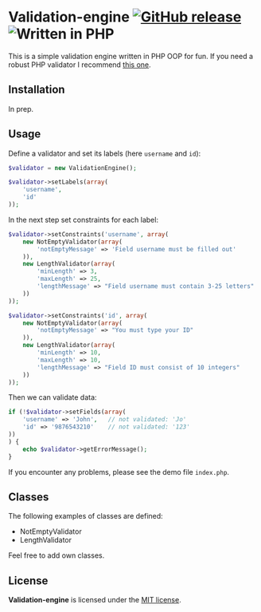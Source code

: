 # Validation-engine [![GitHub release](http://www.astro.uni.wroc.pl/ludzie/brus/img/github/ver20170613.svg "download")](https://github.com/pbrus/validation-engine/) ![Written in PHP](http://www.astro.uni.wroc.pl/ludzie/brus/img/github/php.svg "language")

This is a simple validation engine written in PHP OOP for fun. If you need a robust PHP validator I recommend [this one](https://github.com/Respect/Validation).

## Installation

In prep.

## Usage

Define a validator and set its labels (here `username` and `id`):
```php
$validator = new ValidationEngine();

$validator->setLabels(array(
    'username',
    'id'
));
```
In the next step set constraints for each label:
```php
$validator->setConstraints('username', array(
    new NotEmptyValidator(array(
        'notEmptyMessage' => 'Field username must be filled out'
    )),
    new LengthValidator(array(
        'minLength' => 3,
        'maxLength' => 25,
        'lengthMessage' => "Field username must contain 3-25 letters"
    ))
));

$validator->setConstraints('id', array(
    new NotEmptyValidator(array(
        'notEmptyMessage' => "You must type your ID"
    )),
    new LengthValidator(array(
        'minLength' => 10,
        'maxLength' => 10,
        'lengthMessage' => "Field ID must consist of 10 integers"
    ))
));
```
Then we can validate data:
```php
if (!$validator->setFields(array(
    'username' => 'John',   // not validated: 'Jo'
    'id' => '9876543210'    // not validated: '123'
))
) {
    echo $validator->getErrorMessage();
}
```

If you encounter any problems, please see the demo file `index.php`.

## Classes

The following examples of classes are defined:

  * NotEmptyValidator
  * LengthValidator

Feel free to add own classes.

## License

**Validation-engine** is licensed under the [MIT license](http://opensource.org/licenses/MIT).

